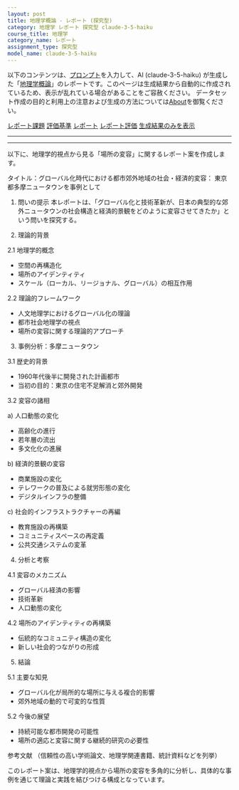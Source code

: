 ```yaml
---
layout: post
title: 地理学概論 - レポート (探究型)
category: 地理学 レポート 探究型 claude-3-5-haiku
course_title: 地理学
category_name: レポート
assignment_type: 探究型
model_name: claude-3-5-haiku
---
```


以下のコンテンツは、[プロンプト](https://github.com/takedatoshiyuki/synthetic_assignments/tree/main/generated/地理学/claude-3-5-haiku/prompt_レポート-探究型.md)を入力して、AI (claude-3-5-haiku) が生成した「[地理学概論](/contents/地理学/)」のレポートです。このページは生成結果から自動的に作成されているため、表示が乱れている場合があることをご容赦ください。
データセット作成の目的と利用上の注意および生成の方法については[About](/About)を御覧ください。

[レポート課題](../レポート課題-探究型)
[評価基準](../評価基準-探究型)
[レポート](../レポート-探究型)
[レポート評価](../レポート評価-探究型)
[生成結果のみを表示](https://github.com/takedatoshiyuki/synthetic_assignments/tree/main/generated/地理学/claude-3-5-haiku/レポート-探究型.md)
  

***
***
  
以下に、地理学的視点から見る「場所の変容」に関するレポート案を作成します。

タイトル：グローバル化時代における都市郊外地域の社会・経済的変容：
東京都多摩ニュータウンを事例として

1. 問いの提示
本レポートは、「グローバル化と技術革新が、日本の典型的な郊外ニュータウンの社会構造と経済的景観をどのように変容させてきたか」という問いを探究する。

2. 理論的背景

2.1 地理学的概念
- 空間の再構造化
- 場所のアイデンティティ
- スケール（ローカル、リージョナル、グローバル）の相互作用

2.2 理論的フレームワーク
- 人文地理学におけるグローバル化の理論
- 都市社会地理学の視点
- 場所の変容に関する理論的アプローチ

3. 事例分析：多摩ニュータウン

3.1 歴史的背景
- 1960年代後半に開発された計画都市
- 当初の目的：東京の住宅不足解消と郊外開発

3.2 変容の諸相

a) 人口動態の変化
- 高齢化の進行
- 若年層の流出
- 多文化化の進展

b) 経済的景観の変容
- 商業施設の変化
- テレワークの普及による就労形態の変化
- デジタルインフラの整備

c) 社会的インフラストラクチャーの再編
- 教育施設の再構築
- コミュニティスペースの再定義
- 公共交通システムの変革

4. 分析と考察

4.1 変容のメカニズム
- グローバル経済の影響
- 技術革新
- 人口動態の変化

4.2 場所のアイデンティティの再構築
- 伝統的なコミュニティ構造の変化
- 新しい社会的つながりの形成

5. 結論

5.1 主要な知見
- グローバル化が局所的な場所に与える複合的影響
- 郊外地域の動的で可変的な性質

5.2 今後の展望
- 持続可能な都市開発の可能性
- 場所の適応と変容に関する継続的研究の必要性

参考文献
（信頼性の高い学術論文、地理学関連書籍、統計資料などを列挙）

このレポート案は、地理学的視点から場所の変容を多角的に分析し、具体的な事例を通じて理論と実践を結びつける構成となっています。
